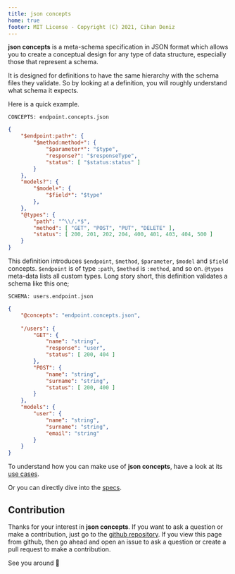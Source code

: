 ```yaml
---
title: json concepts
home: true
footer: MIT License - Copyright (C) 2021, Cihan Deniz
---
```


**json concepts** is a meta-schema specification in JSON format which allows you
to create a conceptual design for any type of data structure, especially those
that represent a schema.

It is designed for definitions to have the same hierarchy with the schema files
they validate. So by looking at a definition, you will roughly understand what
schema it expects.

Here is a quick example.

`CONCEPTS: endpoint.concepts.json`

```json
{
    "$endpoint:path+": {
        "$method:method+": {
            "$parameter*": "$type",
            "response?": "$responseType",
            "status": [ "$status:status" ]
        }
    },
    "models?": {
        "$model+": {
            "$field*": "$type"
        },
    },
    "@types": {
        "path": "^\\/.*$",
        "method": [ "GET", "POST", "PUT", "DELETE" ],
        "status": [ 200, 201, 202, 204, 400, 401, 403, 404, 500 ]
    }
}
```

This definition introduces `$endpoint`, `$method`, `$parameter`, `$model` and
`$field` concepts. `$endpoint` is of type `:path`, `$method` is `:method`, and
so on. `@types` meta-data lists all custom types. Long story short, this
definition validates a schema like this one;

`SCHEMA: users.endpoint.json`

```json
{
    "@concepts": "endpoint.concepts.json",
    
    "/users": {
        "GET": {
            "name": "string",
            "response": "user",
            "status": [ 200, 404 ]
        },
        "POST": {
            "name": "string",
            "surname": "string",
            "status": [ 200, 400 ]
        }
    },
    "models": {
        "user": {
            "name": "string",
            "surname": "string",
            "email": "string"
        }
    }
}
```

To understand how you can make use of **json concepts**, have a look at its
[use cases].

Or you can directly dive into the [specs].

## Contribution

Thanks for your interest in **json concepts**. If you want to ask a question or
make a contribution, just go to the [github repository]. If you view this page
from github, then go ahead and open an issue to ask a question or create a pull
request to make a contribution.

See you around :wave:

[use cases]: use-cases/README.md
[specs]: specs/README.md
[github repository]: https://github.com/codingatwill/json-concepts
